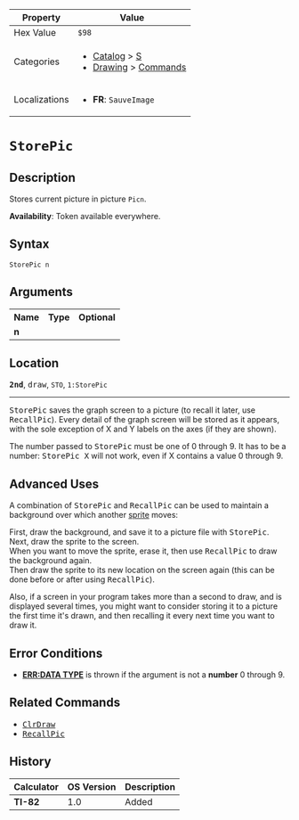 | Property      | Value |
|---------------|-------|
| Hex Value     | `$98`|
| Categories    | <ul><li>[Catalog](<../categories/Catalog.md>) > [S](<../categories/Catalog.md#S>)</li><li>[Drawing](<../categories/Drawing.md>) > [Commands](<../categories/Drawing.md#Commands>)</li></ul> |
| Localizations | <ul><li><b>FR</b>: `SauveImage `</li></ul> |

# `StorePic `

## Description
Stores current picture in picture `Picn`.


<b>Availability</b>: Token available everywhere.

## Syntax
`StorePic n`

## Arguments
<table>
<tr><th>Name</th><th>Type</th><th>Optional</th></tr>

<tr><td><b>n</b></td><td></td><td></td></tr>

</table>

## Location
<tt><kbd><b>2nd</b></kbd></tt>, <kbd>draw</kbd>, `STO`, `1:StorePic`
<hr>

<tt>StorePic</tt> saves the graph screen to a picture (to recall it later, use <tt>RecallPic</tt>). Every detail of the graph screen will be stored as it appears, with the sole exception of X and Y labels on the axes (if they are shown).

The number passed to <tt>StorePic</tt> must be one of 0 through 9. It has to be a number: <tt>StorePic X</tt> will not work, even if X contains a value 0 through 9.

## Advanced Uses

A combination of <tt>StorePic</tt> and <tt>RecallPic</tt> can be used to maintain a background over which another [sprite](glossary#s) moves:

First, draw the background, and save it to a picture file with <tt>StorePic</tt>.  
Next, draw the sprite to the screen.  
When you want to move the sprite, erase it, then use <tt>RecallPic</tt> to draw the background again.  
Then draw the sprite to its new location on the screen again (this can be done before or after using <tt>RecallPic</tt>).

Also, if a screen in your program takes more than a second to draw, and is displayed several times, you might want to consider storing it to a picture the first time it's drawn, and then recalling it every next time you want to draw it.

## Error Conditions

*   **[ERR:DATA TYPE](errors#datatype)** is thrown if the argument is not a **number** 0 through 9.

## Related Commands

*   <tt><a href="ClrDraw.md">ClrDraw</a></tt>
*   <tt><a href="RecallPic.md">RecallPic</a></tt>

## History
| Calculator | OS Version | Description |
|------------|------------|-------------|
| <b>TI-82</b> | 1.0 | Added |


